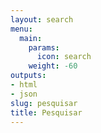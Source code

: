 ```yaml
---
layout: search
menu:
  main:
    params:
      icon: search
    weight: -60
outputs:
- html
- json
slug: pesquisar
title: Pesquisar
---
```

